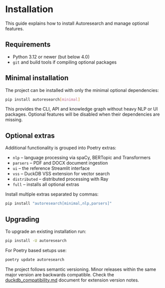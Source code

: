 # Installation

This guide explains how to install Autoresearch and manage optional features.

## Requirements

- Python 3.12 or newer (but below 4.0)
- `git` and build tools if compiling optional packages

## Minimal installation

The project can be installed with only the minimal optional dependencies:

```bash
pip install autoresearch[minimal]
```

This provides the CLI, API and knowledge graph without heavy NLP or UI packages. Optional features will be disabled when their dependencies are missing.

## Optional extras

Additional functionality is grouped into Poetry extras:

- `nlp` – language processing via spaCy, BERTopic and Transformers
- `parsers` – PDF and DOCX document ingestion
- `ui` – the reference Streamlit interface
- `vss` – DuckDB VSS extension for vector search
- `distributed` – distributed processing with Ray
- `full` – installs all optional extras

Install multiple extras separated by commas:

```bash
pip install "autoresearch[minimal,nlp,parsers]"
```

## Upgrading

To upgrade an existing installation run:

```bash
pip install -U autoresearch
```

For Poetry based setups use:

```bash
poetry update autoresearch
```

The project follows semantic versioning. Minor releases within the same major version are backwards compatible. Check the [duckdb_compatibility.md](duckdb_compatibility.md) document for extension version notes.

